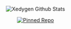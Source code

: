 
<p align="center">
  <img src="https://github-readme-stats.vercel.app/api?username=xedygen&show_icons=true&theme=radical" alt="Xedygen Github Stats" />
</p>

<p align="center">
  <a href="https://github.com/xedygen/hexapod">
    <img src="https://github-readme-stats.vercel.app/api/pin/?username=xedygen&repo=hexapod&theme=radical" alt="Pinned Repo" />
  </a>
</p>
